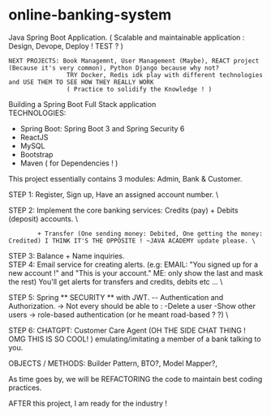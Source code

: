 # online-banking-system
Java Spring Boot Application. 
( Scalable and maintainable application : Design, Devope, Deploy ! TEST ? )

    NEXT PROJECTS: Book Managemnt, User Management (Maybe), REACT project (Because it's very common), Python Django because why not?
                    TRY Docker, Redis idk play with different technologies and USE THEM TO SEE HOW THEY REALLY WORK
                    ( Practice to solidify the Knowledge ! ) 

Building a Spring Boot Full Stack application \
TECHNOLOGIES:
* Spring Boot:
    Spring Boot 3 and Spring Security 6
* ReactJS
* MySQL
* Bootstrap
* Maven ( for Dependencies ! )



This project essentially contains 3 modules: Admin, Bank & Customer. 

STEP 1: Register, Sign up, Have an assigned account number. \

STEP 2: Implement the core banking services: Credits (pay) + Debits (deposit) accounts. \

            + Transfer (One sending money: Debited, One getting the money: Credited) I THINK IT'S THE OPPOSITE ! ~JAVA ACADEMY update please. \
            
STEP 3: Balance + Name inquiries. \
STEP 4: Email service for creating alerts. (e.g: EMAIL: "You signed up for a new account !" and "This is your account." ME: only show the last
            and mask the rest) 
            You'll get alerts for transfers and credits, debits etc ... \
            
STEP 5: Spring ** SECURITY ** with JWT. -- Authentication and Authorization.
        -> Not every should be able to :
            -Delete a user
            -Show other users
        -> role-based authentication (or he meant road-based ? ?)  \
        
STEP 6: CHATGPT: Customer Care Agent (OH THE SIDE CHAT THING ! OMG THIS IS SO COOL! ) emulating/imitating a member of a bank talking to you. 

OBJECTS / METHODS: Builder Pattern, BTO?, Model Mapper?, 

As time goes by, we will be REFACTORING the code to maintain best coding practices.

AFTER this project, I am ready for the industry !




